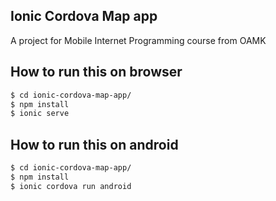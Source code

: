 ## Ionic Cordova Map app
A project for Mobile Internet Programming course from OAMK

## How to run this on browser

```bash
$ cd ionic-cordova-map-app/
$ npm install
$ ionic serve
```

## How to run this on android

```bash
$ cd ionic-cordova-map-app/
$ npm install
$ ionic cordova run android
```

